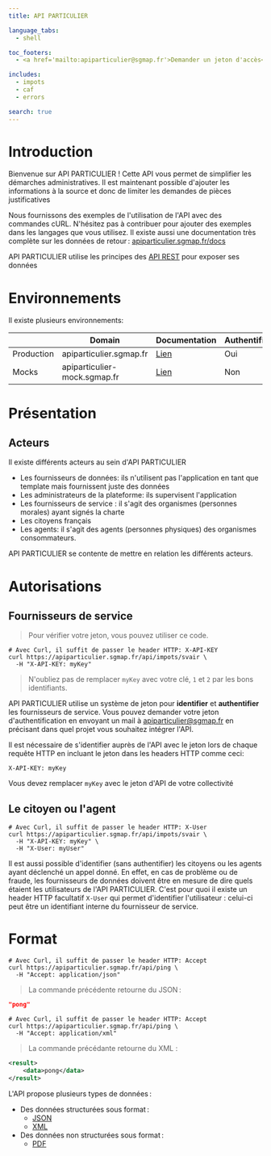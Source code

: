 ```yaml
---
title: API PARTICULIER

language_tabs:
  - shell

toc_footers:
  - <a href='mailto:apiparticulier@sgmap.fr'>Demander un jeton d'accès</a>

includes:
  - impots
  - caf
  - errors

search: true
---
```


# Introduction

Bienvenue sur API PARTICULIER ! Cette API vous permet de simplifier les démarches
administratives. Il est maintenant possible d'ajouter les informations à la
source et donc de limiter les demandes de pièces justificatives

Nous fournissons des exemples de l'utilisation de l'API avec des commandes cURL.
N'hésitez pas à contribuer pour ajouter des exemples dans les langages que vous
utilisez. Il existe aussi une documentation très complète sur les données de
retour&#8239;: [apiparticulier.sgmap.fr/docs](https://apiparticulier.sgmap.fr/docs/)

API PARTICULIER utilise les principes des
[API REST](http://blog.octo.com/designer-une-api-rest/) pour exposer ses données

# Environnements

Il existe plusieurs environnements:


|             | Domain                       | Documentation                                     | Authentifié |
|-------------|------------------------------|---------------------------------------------------|-------------|
| Production  | apiparticulier.sgmap.fr      |[Lien](https://apiparticulier.sgmap.fr/docs/)      | Oui         |
| Mocks       | apiparticulier-mock.sgmap.fr |[Lien](https://apiparticulier-mock.sgmap.fr/docs/) | Non         |

# Présentation

## Acteurs

Il existe différents acteurs au sein d'API PARTICULIER

 * Les fournisseurs de données: ils n'utilisent pas l'application en tant que template
 mais fournissent juste des données
 * Les administrateurs de la plateforme: ils supervisent l'application
 * Les fournisseurs de service : il s'agit des organismes (personnes morales) ayant signés
 la charte
 * Les citoyens français
 * Les agents: il s'agit des agents (personnes physiques) des organismes
 consommateurs.

API PARTICULIER se contente de mettre en relation les différents acteurs.

# Autorisations

## Fournisseurs de service
> Pour vérifier votre jeton, vous pouvez utiliser ce code.

```shell
# Avec Curl, il suffit de passer le header HTTP: X-API-KEY
curl https://apiparticulier.sgmap.fr/api/impots/svair \
  -H "X-API-KEY: myKey"
```

> N'oubliez pas de remplacer `myKey` avec votre clé, `1` et `2` par les bons
identifiants.

API PARTICULIER utilise un système de jeton pour **identifier** et **authentifier** les fournisseurs de service. Vous pouvez
demander votre jeton d'authentification en envoyant un mail à
[apiparticulier@sgmap.fr](mailto:apiparticulier@sgmap.fr) en précisant dans quel
projet vous souhaitez intégrer l'API.


Il est nécessaire de s'identifier auprès de l'API avec le jeton lors de chaque
requête HTTP en incluant le jeton dans les headers HTTP comme ceci:

`X-API-KEY: myKey`

<aside class="notice">
Vous devez remplacer <code>myKey</code> avec le jeton d'API de votre collectivité
</aside>

## Le citoyen ou l'agent

```shell
# Avec Curl, il suffit de passer le header HTTP: X-User
curl https://apiparticulier.sgmap.fr/api/impots/svair \
  -H "X-API-KEY: myKey" \
  -H "X-User: myUser"
```

Il est aussi possible d'identifier (sans authentifier) les citoyens ou les
agents ayant déclenché un appel donné. En effet, en cas de problème ou de
fraude, les fournisseurs de données doivent être en mesure de dire quels étaient
les utilisateurs de l'API PARTICULIER.
C'est pour quoi il existe un header HTTP facultatif `X-User` qui permet
d'identifier l'utilisateur : celui-ci peut être un identifiant interne du
fournisseur de service.


# Format

```shell
# Avec Curl, il suffit de passer le header HTTP: Accept
curl https://apiparticulier.sgmap.fr/api/ping \
  -H "Accept: application/json"
```

> La commande précédente retourne du JSON&#8239;:

```json
"pong"
```

```shell
# Avec Curl, il suffit de passer le header HTTP: Accept
curl https://apiparticulier.sgmap.fr/api/ping \
  -H "Accept: application/xml"
```

> La commande précédante retourne du XML :

```xml
<result>
	<data>pong</data>
</result>
```

L'API propose plusieurs types de données&#8239;:

  * Des données structurées sous format&#8239;:
    * [JSON](https://fr.wikipedia.org/wiki/JavaScript_Object_Notation)
    * [XML](https://fr.wikipedia.org/wiki/Extensible_Markup_Language)
  * Des données non structurées sous format&#8239;:
    * [PDF](https://fr.wikipedia.org/wiki/Portable_Document_Format)
